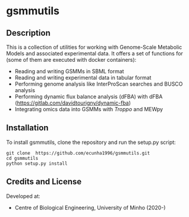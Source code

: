 # gsmmutils


## Description

This is a collection of utilities for working with Genome-Scale Metabolic Models and associated experimental data.
It offers a set of functions for (some of them are executed with docker containers):
- Reading and writing GSMMs in SBML format
- Reading and writing experimental data in tabular format
- Performing genome analysis like InterProScan searches and BUSCO analysis
- Performing dynamic flux balance analysis (dFBA) with dFBA (https://gitlab.com/davidtourigny/dynamic-fba)
- Integrating omics data into GSMMs with _Troppo_ and MEWpy


## Installation

To install gsmmutils, clone the repository and run the setup.py script:

```
git clone  https://github.com/ecunha1996/gsmmutils.git
cd gsmmutils
python setup.py install
```

## Credits and License
Developed at:
-  Centre of Biological Engineering, University of Minho (2020-)

